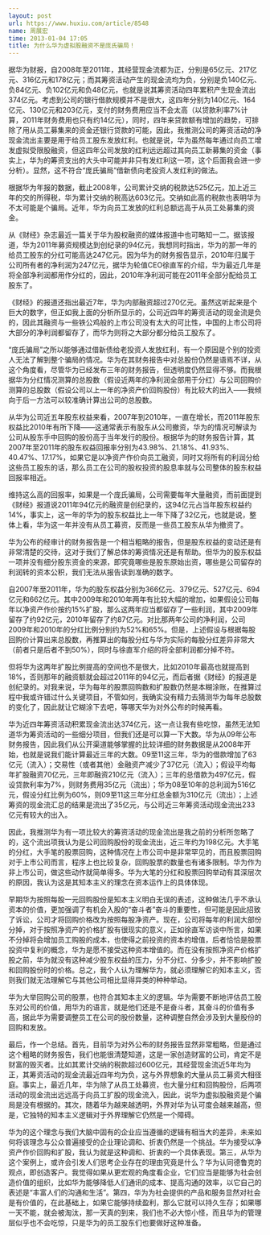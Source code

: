 ```yaml
---
layout: post
url: https://www.huxiu.com/article/8548
name: 周展宏
time: 2013-01-04 17:05
title: 为什么华为虚拟股融资不是庞氏骗局！
---
```

据华为财报，自2008年至2011年，其经营现金流都为正，分别是65亿元、217亿元、316亿元和178亿元；而其筹资活动产生的现金流均为负，分别是负140亿元、负84亿元、负102亿元和负48亿元，也就是说其筹资活动四年累积产生现金流出374亿元。考虑到公司的银行借款规模并不是很大，这四年分别为140亿元、164亿元、130亿元和203亿元，支付的财务费用应当不会太高（以贷款利率7%计算，2011年财务费用也只有约14亿元），同时，四年来贷款额有增加的趋势，可排除了用从员工募集来的资金还银行贷款的可能，因此，我推测公司的筹资活动的净现金流出主要是用于给员工股东发放红利。也就是说，华为虽然每年通过向员工增发虚拟受限股融资，但这四年公司发放的红利远远超过其向员工新募集的资金（事实上，华为的筹资支出的大头中可能并非只有发红利这一项，这个后面我会进一步分析）。显然，这不符合“庞氏骗局”借新债向老投资人发红利的做法。

根据华为年报的数据，截止2008年，公司累计交纳的税款达525亿元，加上近三年的交的所得税，华为累计交纳的税高达603亿元。交纳如此高的税款也表明华为不太可能是个骗局。近年，华为向员工发放的红利总额远高于从员工处募集的资金。

从《财经》杂志最近一篇关于华为股权融资的媒体报道中也可略知一二。据该报道，华为2011年募资规模达到创纪录的94亿元，我想同时指出，华为的那一年的给员工股东的分红可能高达247亿元。因为华为的财务报告显示，2010年归属于公司所有者的净利润为247亿元，据华为轮值CEO徐直军的介绍，华为最近几年是将全部净利润都用作分红的，因此，2010年净利润可能在2011年全部分配给员工股东了。

《财经》的报道还指出最近7年，华为内部融资超过270亿元。虽然这听起来是个巨大的数字，但正如我上面的分析所显示的，公司近四年的筹资活动的现金流是负的，因此其融资与一些铁公鸡般的上市公司没有太大的可比性，中国的上市公司将大部分的净利润都留存了，而华为则将之大部分都分给员工股东了。

“庞氏骗局”之所以能够通过借新债给老投资人发放红利，有一个原因是个别的投资人无法了解到整个骗局的情况。华为在其财务报告中对总股份仍然是语焉不详，从这个角度看，尽管华为已经发布三年的财务报告，但透明度仍然显得不够。而我根据华为分红情况测算的总股数（假设近两年的净利润全部用于分红）与公司回购价测算的总股数（假设公司以上一年的净资产价回购股份）有比较大的出入——我倾向于后一方法可以较准确计算出公司的总股数。

从华为公司近五年股东权益来看，2007年到2010年，一直在增长，而2011年股东权益比2010年有所下降——这通常表示有股东从公司撤资，华为的情况可解读为公司从股东手中回购的股份高于当年发行的股份。根据华为的财务报告计算，其2007年至2011年的股东权益回报率分别为43.98%、21.18%、41.93%、40.47%、17.17%，如果它是以净资产作价向员工融资，同时又将所有的利润分给这些员工股东的话，那么员工在公司的股权投资的股息率就与公司整体的股东权益回报率相近。

维持这么高的回报率，如果是一个庞氏骗局，公司需要每年大量融资，而前面提到《财经》报道说2011年94亿元的融资是创纪录的，这94亿元占当年股东权益约14%，事实上，这一年的华为的股东权益比上一年下降了32亿元，也就是说，整体上看，华为这一年并没有从员工募资，反而是一些员工股东从华为撤资了。

华为公布的经审计的财务报告是一个相当粗略的报告，但是股东权益的变动还是有非常清楚的交待，这对于我们了解总体的筹资情况还是有帮助。但华为的股东权益一项并没有细分股东资金的来源，即究竟哪些是股东原始出资，哪些是公司留存的利润转的资本公积，我们无法从报告读到准确的数字。

自2007年至2011年，华为的股东权益分别为366亿元、379亿元、527亿元、694亿元和662亿元。其中2009年和2010年两年有比较大幅的增加，如果假设公司每年以净资产作价按约15%扩股，那么这两年应当都留存了一些利润，其中2009年留存了约92亿元，2010年留存了约87亿元。对比那两年公司的净利润，公司2009年和2010年的分红比例分别约为52%和65%。但是，上述假设与根据每股回购价计算出来总股数，再推算出的每股分红与华为实际的每股分红差异非常大（前者只是后者不到50%），同时与徐直军介绍的将全部利润都分掉不符。

但将华为这两年扩股比例提高的空间也不是很大，比如2010年最高也就提高到18%，否则那年的融资额就会超过2011年的94亿元，而后者据《财经》的报道是创纪录的。对我来说，华为每年的股票回购数和扩股数仍然是本糊涂账，在推算过程中我或许错过什么关键项目，不管如何，我确实没有精力去猜测华为每年总股数的变化了，因此就让它糊涂下去吧，等哪天华为对外公布的时候再看。

华为近四年筹资活动积累现金流出达374亿元，这一点让我有些吃惊，虽然无法知道华为筹资活动的一些细分项目，但我们还是可以算一下大数。华为从09年公布财务报告，因此我们从公开渠道能够掌握的比较详细的财务数据是从2008年开始，也就是说我们能计算最近三年的大数。09至11这三年，华为的借款增加了63亿元（流入）；交易性（或者其他）金融资产减少了37亿元（流入）；假设平均每年扩股融资70亿元，三年即融资210亿元（流入）；三年的总借款为497亿元，假设贷款利率为7%，则财务费用35亿元（流出）；华为08至10年的总利润为516亿元，假设分红比例为60%，则09至11这三年分红总金额为310亿元（流出）；上述筹资的现金流汇总的结果是流出了35亿元，与公司近三年筹资活动现金流出233亿元有较大的出入。

因此，我推测华为有一项比较大的筹资活动的现金流出是我之前的分析所忽略了的，这个流出项我认为是公司回购股份的现金流出，近三年约为198亿元。大手笔的分红，大手笔的股票回购，这种情况在上市公司中是非常罕见的，而且股票回购对于上市公司而言，程序上也比较复杂，回购股票的数量也有诸多限制。华为作为非上市公司，做这些动作就简单得多。华为大笔的分红和股票回购举动有其深层次的原因，我认为这是其知本主义的理念在资本运作上的具体体现。

早期华为按照每股一元回购股份是知本主义明白无误的表述，这种做法几乎不承认资本的价值，更加强调了有机会入股的“奋斗者”奋斗的重要性，但可能是因此招致了诉讼，公司才将回购价格改为按照每股净资产。现在，公司将每年的利润大部份分掉，对于按照净资产的价格扩股有很现实的意义，正如徐直军访谈中所言，如果不分掉将会增加员工购股的成本，也使得之前投资的资本的增值，后者恰恰是股票投资中复利的概念，华为是愿不接受这种资本增值的。而在没有按照净资产价格扩股之前，华为就没有这种减少股东权益的压力，分不分红、分多少，并不影响扩股和回购股份时的价格。总之，我个人认为理解华为，就必须理解它的知本主义，否则我们就无法理解它与其他公司相比显得异类的种种举动。

华为大举回购公司的股票，也符合其知本主义的逻辑。华为需要不断地评估员工股东对公司的价值，用华为的语言，就是他们还是不是奋斗者，其奋斗的价值有多高，据此华为需要调整员工在公司的股份数量，这种调整自然会涉及到大量股份的回购和发放。

最后，作一个总结。首先，目前华为对外公布的财务报告显然非常粗略，但是通过这个粗略的财务报告，我们也能很清楚知道，这是一家创造财富的公司，肯定不是财富的毁灭者。比如其累计交纳的税款超过600亿元，其经营现金流近5年均为正，其筹资活动的现金流最近四年均为负，这与外界想象的大量从员工募资大相径庭。事实上，最近几年，华为除了从员工处募资，也大量分红和回购股份，后两项活动的现金流出远远高于向员工扩股的现金流入，因此，说华为虚拟股融资是个骗局是没有根据的。其次，随着华为越来越透明，外界对华为认可度会越来越高，但是，它独特的知本主义逻辑对于外界理解它仍然是一个障碍。

华为的这个理念与我们大脑中固有的企业应当遵循的逻辑有相当大的差异，未来如何将该理念与公众普遍接受的企业理论调和、折衷仍然是一个挑战。华为接受以净资产作价回购和扩股，我认为就是这种调和、折衷的一个具体表现。第三，从华为这个案例上，或许会引发人们思考企业存在的理由究竟是什么？华为认同德鲁克的观点，即创造客户。我觉得如果从更宏观的角度看企业，它们应当是能够为社会创造价值的组织，比如华为能够降低人们通讯的成本、提高沟通的效率，以它自己的表述是“丰富人们的沟通和生活”。第四，华为为社会提供的产品和服务显然对社会是有价值的，在此基础上，如果它能够持续盈利，那么它就可以持久生存；如果哪一天不能，就会被淘汰，那一天真的到来，我们也不必大惊小怪，而且华为的管理层似乎也不会吃惊，只是华为的员工股东们也要做好这种准备。


